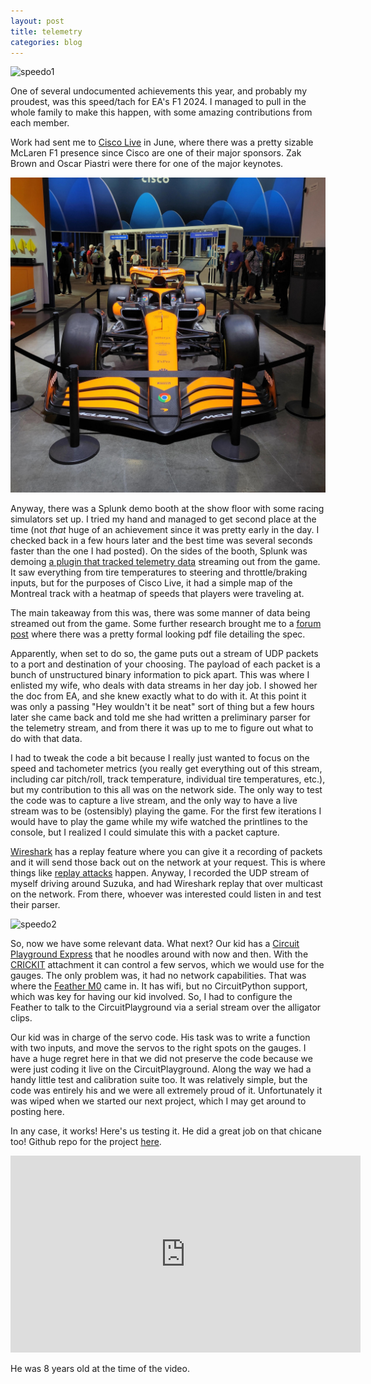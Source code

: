 ```yaml
---
layout: post
title: telemetry
categories: blog
---
```


![speedo1](/assets/speedo1.jpg)

One of several undocumented achievements this year, and probably my proudest, was this speed/tach for EA's F1 2024.  I managed to pull in the whole family to make this happen, with some amazing contributions from each member.

Work had sent me to [Cisco Live](https://www.ciscolive.com/) in June, where there was a pretty sizable McLaren F1 presence since Cisco are one of their major sponsors.  Zak Brown and Oscar Piastri were there for one of the major keynotes.

![Cisco Live](/assets/ciscolive1.jpeg)

Anyway, there was a Splunk demo booth at the show floor with some racing simulators set up.  I tried my hand and managed to get second place at the time (not _that_ huge of an achievement since it was pretty early in the day.  I checked back in a few hours later and the best time was several seconds faster than the one I had posted).  On the sides of the booth, Splunk was demoing [a plugin that tracked telemetry data](https://splunkbase.splunk.com/app/4884) streaming out from the game.  It saw everything from tire temperatures to steering and throttle/braking inputs, but for the purposes of Cisco Live, it had a simple map of the Montreal track with a heatmap of speeds that players were traveling at.

The main takeaway from this was, there was some manner of data being streamed out from the game.  Some further research brought me to a [forum post](https://answers.ea.com/t5/General-Discussion/F1-24-UDP-Specification/m-p/13745520) where there was a pretty formal looking pdf file detailing the spec.

Apparently, when set to do so, the game puts out a stream of UDP packets to a port and destination of your choosing.  The payload of each packet is a bunch of unstructured binary information to pick apart.  This was where I enlisted my wife, who deals with data streams in her day job.  I showed her the doc from EA, and she knew exactly what to do with it.  At this point it was only a passing "Hey wouldn't it be neat" sort of thing but a few hours later she came back and told me she had written a preliminary parser for the telemetry stream, and from there it was up to me to figure out what to do with that data.

I had to tweak the code a bit because I really just wanted to focus on the speed and tachometer metrics (you really get everything out of this stream, including car pitch/roll, track temperature, individual tire temperatures, etc.), but my contribution to this all was on the network side.  The only way to test the code was to capture a live stream, and the only way to have a live stream was to be (ostensibly) playing the game.  For the first few iterations I would have to play the game while my wife watched the printlines to the console, but I realized I could simulate this with a packet capture.

[Wireshark](https://wireshark.org) has a replay feature where you can give it a recording of packets and it will send those back out on the network at your request.  This is where things like [replay attacks](https://en.wikipedia.org/wiki/Replay_attack) happen.  Anyway, I recorded the UDP stream of myself driving around Suzuka, and had Wireshark replay that over multicast on the network. From there, whoever was interested could listen in and test their parser.

![speedo2](/assets/speedo2.jpg)

So, now we have some relevant data.  What next?  Our kid has a [Circuit Playground Express](https://www.adafruit.com/product/3333) that he noodles around with now and then.  With the [CRICKIT](https://www.adafruit.com/product/3093) attachment it can control a few servos, which we would use for the gauges.  The only problem was, it had no network capabilities.  That was where the [Feather M0](https://www.adafruit.com/product/3010) came in.  It has wifi, but no CircuitPython support, which was key for having our kid involved.  So, I had to configure the Feather to talk to the CircuitPlayground via a serial stream over the alligator clips.

Our kid was in charge of the servo code.  His task was to write a function with two inputs, and move the servos to the right spots on the gauges.  I have a huge regret here in that we did not preserve the code because we were just coding it live on the CircuitPlayground.  Along the way we had a handy little test and calibration suite too.  It was relatively simple, but the code was entirely his and we were all extremely proud of it.  Unfortunately it was wiped when we started our next project, which I may get around to posting here.

In any case, it works!  Here's us testing it.  He did a great job on that chicane too!  Github repo for the project [here](https://github.com/minsun-ss/racingtelemetry).

<p style="text-align:center;">
<iframe width="560" height="315" src="https://www.youtube.com/embed/CRz9H5GCs_4?si=YOq3tJucevnV7BKS" title="YouTube video player" frameborder="0" allow="accelerometer; autoplay; clipboard-write; encrypted-media; gyroscope; picture-in-picture; web-share" referrerpolicy="strict-origin-when-cross-origin" allowfullscreen></iframe>
</p>

He was 8 years old at the time of the video.

